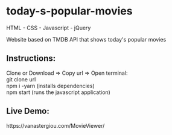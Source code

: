 # today-s-popular-movies

HTML - CSS - Javascript - jQuery</br>

Website based on TMDB API that shows today's popular movies </br>

<h2>Instructions:</h2>
Clone or Download => Copy url => Open terminal:</br>
git clone url </br>
npm i -yarn (installs dependencies)</br>
npm start (runs the javascript application)</br>

<h2>Live Demo:</h2>
https://vanastergiou.com/MovieViewer/
